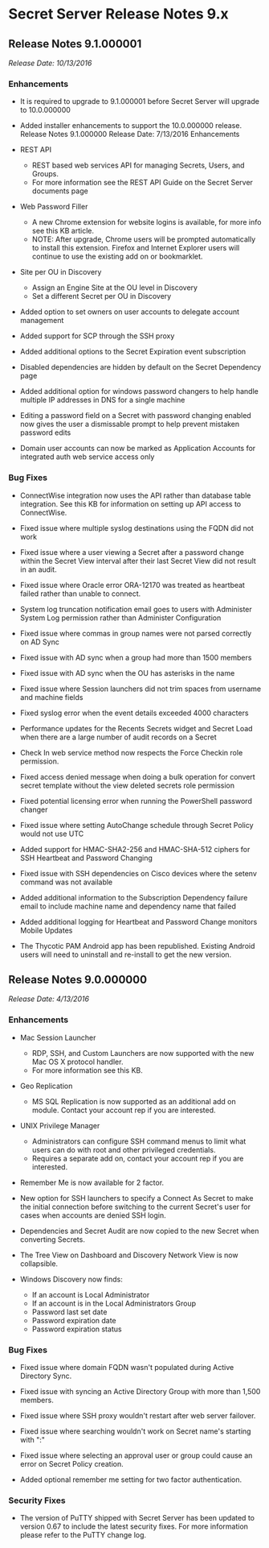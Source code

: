 [display]: # (search,content,print)
[priority]: #
[tags]: # (Release Notes)
[title]: # (Secret Server Release Notes 9.x)

# Secret Server Release Notes 9.x

## Release Notes 9.1.000001

_Release Date: 10/13/2016_

### Enhancements

- It is required to upgrade to 9.1.000001 before Secret Server will upgrade to 10.0.000000

- Added installer enhancements to support the 10.0.000000 release. Release Notes 9.1.000000 Release Date: 7/13/2016 Enhancements

- REST API
  - REST based web services API for managing Secrets, Users, and Groups.
  - For more information see the REST API Guide on the Secret Server documents page
- Web Password Filler
  - A new Chrome extension for website logins is available, for more info see this KB article.
  - NOTE: After upgrade, Chrome users will be prompted automatically to install this extension. Firefox and Internet Explorer users will continue to use the existing add on or bookmarklet.
- Site per OU in Discovery
  - Assign an Engine Site at the OU level in Discovery
  - Set a different Secret per OU in Discovery
- Added option to set owners on user accounts to delegate account management

- Added support for SCP through the SSH proxy

- Added additional options to the Secret Expiration event subscription

- Disabled dependencies are hidden by default on the Secret Dependency page

- Added additional option for windows password changers to help handle multiple IP addresses in DNS for a single machine

- Editing a password field on a Secret with password changing enabled now gives the user a dismissable prompt to help prevent mistaken password edits

- Domain user accounts can now be marked as Application Accounts for integrated auth web service access only

### Bug Fixes

- ConnectWise integration now uses the API rather than database table integration. See this KB for information on setting up API access to ConnectWise.

- Fixed issue where multiple syslog destinations using the FQDN did not work

- Fixed issue where a user viewing a Secret after a password change within the Secret View interval after their last Secret View did not result in an audit.

- Fixed issue where Oracle error ORA-12170 was treated as heartbeat failed rather than unable to connect.

- System log truncation notification email goes to users with Administer System Log permission rather than Administer Configuration

- Fixed issue where commas in group names were not parsed correctly on AD Sync

- Fixed issue with AD sync when a group had more than 1500 members

- Fixed issue with AD sync when the OU has asterisks in the name

- Fixed issue where Session launchers did not trim spaces from username and machine fields

- Fixed syslog error when the event details exceeded 4000 characters

- Performance updates for the Recents Secrets widget and Secret Load when there are a large number of audit records on a Secret

- Check In web service method now respects the Force Checkin role permission.

- Fixed access denied message when doing a bulk operation for convert secret template without the view deleted secrets role permission

- Fixed potential licensing error when running the PowerShell password changer

- Fixed issue where setting AutoChange schedule through Secret Policy would not use UTC

- Added support for HMAC-SHA2-256 and HMAC-SHA-512 ciphers for SSH Heartbeat and Password Changing

- Fixed issue with SSH dependencies on Cisco devices where the setenv command was not available

- Added additional information to the Subscription Dependency failure email to include machine name and dependency name that failed

- Added additional logging for Heartbeat and Password Change monitors Mobile Updates

- The Thycotic PAM Android app has been republished. Existing Android users will need to uninstall and re-install to get the new version.

## Release Notes 9.0.000000

_Release Date: 4/13/2016_

### Enhancements

- Mac Session Launcher
  - RDP, SSH, and Custom Launchers are now supported with the new Mac OS X protocol handler.
  - For more information see this KB.
- Geo Replication
  - MS SQL Replication is now supported as an additional add on module. Contact your account rep if you are interested.
- UNIX Privilege Manager
  - Administrators can configure SSH command menus to limit what users can do with root and other privileged credentials.
  - Requires a separate add on, contact your account rep if you are interested.
- Remember Me is now available for 2 factor.

- New option for SSH launchers to specify a Connect As Secret to make the initial connection before switching to the current Secret's user for cases when accounts are denied SSH login.

- Dependencies and Secret Audit are now copied to the new Secret when converting Secrets.

- The Tree View on Dashboard and Discovery Network View is now collapsible.

- Windows Discovery now finds:
  - If an account is Local Administrator
  - If an account is in the Local Administrators Group
  - Password last set date
  - Password expiration date
  - Password expiration status

### Bug Fixes

- Fixed issue where domain FQDN wasn't populated during Active Directory Sync.

- Fixed issue with syncing an Active Directory Group with more than 1,500 members.

- Fixed issue where SSH proxy wouldn't restart after web server failover.

- Fixed issue where searching wouldn't work on Secret name's starting with ":"

- Fixed issue where selecting an approval user or group could cause an error on Secret Policy creation.

- Added optional remember me setting for two factor authentication.

### Security Fixes

- The version of PuTTY shipped with Secret Server has been updated to version 0.67 to include the latest security fixes. For more information please refer to the PuTTY change log.


